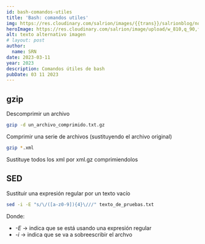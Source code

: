 ```yaml
---
id: bash-comandos-utiles
title: 'Bash: comandos utiles'
img: https://res.cloudinary.com/salrion/images/{{trans}}/salrionblog/nombre-imagen-real/nombre-descriptivo-imagen.jpg
heroImage: https://res.cloudinary.com/salrion/image/upload/w_810,q_90,f_auto/salrionblog/macbook.jpg
alt: texto alternativo imagen
# layout: post
author:
  name: SRN
date: 2023-03-11
year: 2023
description: Comandos útiles de bash
pubDate: 03 11 2023
---
```


## gzip

Descomprimir un archivo

```bash
gzip -d un_archivo_comprimido.txt.gz
```

Comprimir una serie de archivos (sustituyendo el archivo original)

```bash
gzip *.xml
```

Sustituye todos los xml por xml.gz comprimiendolos

## SED

Sustituir una expresión regular por un texto vacío

```bash
sed -i -E "s/\/([a-z0-9]){4}\///" texto_de_pruebas.txt
```

Donde:

- _-E_ -> indica que se está usando una expresión regular
- _-i_ -> indica que se va a sobreescribir el archvo
